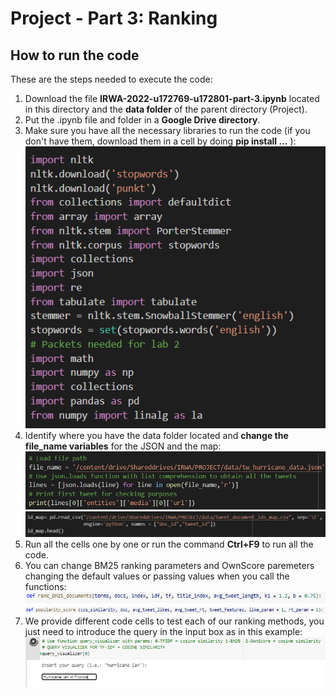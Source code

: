 # **Project - Part 3: Ranking**

## How to run the code

These are the steps needed to execute the code:

1. Download the file  **IRWA-2022-u172769-u172801-part-3.ipynb** located in this directory and the **data folder** of the parent directory (Project).
2. Put the .ipynb file and folder in a **Google Drive directory**.
3. Make sure you have all the necessary libraries to run the code (if you don't have them, download them in a cell by doing **pip install ...** ):
![alt text](https://github.com/homexiang3/IRWA-2022-u172769-u172801/blob/main/Project/P3/imgs/libraries.png?raw=true)
4. Identify where you have the data folder located and **change the file_name variables** for the JSON and the map:
![alt text](https://github.com/homexiang3/IRWA-2022-u172769-u172801/blob/main/Project/P3/imgs/json.png?raw=true)
![alt text](https://github.com/homexiang3/IRWA-2022-u172769-u172801/blob/main/Project/P3/imgs/map.png?raw=true)
5. Run all the cells one by one or run the command **Ctrl+F9** to run all the code.
6. You can change BM25 ranking parameters and OwnScore paremeters changing the default values or passing values when you call the functions:
![alt text](https://github.com/homexiang3/IRWA-2022-u172769-u172801/blob/main/Project/P3/imgs/bm25.png?raw=true)
![alt text](https://github.com/homexiang3/IRWA-2022-u172769-u172801/blob/main/Project/P3/imgs/ownscore.png?raw=true)
7. We provide different code cells to test each of our ranking methods, you just need to introduce the query in the input box as in this example:
![alt text](https://github.com/homexiang3/IRWA-2022-u172769-u172801/blob/main/Project/P3/imgs/query.png?raw=true)